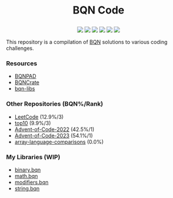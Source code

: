 # <p align="center">BQN Code</p>

<p align="center">
    <a href="https://github.com/codereport/bqn-code/issues" alt="contributions welcome">
        <img src="https://img.shields.io/badge/contributions-welcome-brightgreen.svg?style=flat" /></a>
    <a href="https://lbesson.mit-license.org/" alt="MIT license">
        <img src="https://img.shields.io/badge/License-MIT-blue.svg" /></a>        
    <a href="mlochbaum.github.io/BQN">
        <img src="https://img.shields.io/badge/BQN-1.0-ff69b4.svg"/></a>
    <a href="https://github.com/codereport?tab=followers" alt="GitHub followers">
        <img src="https://img.shields.io/github/followers/codereport.svg?style=social&label=Follow" /></a>
    <a href="https://GitHub.com/codereport/bqn-code/stargazers/" alt="GitHub stars">
        <img src="https://img.shields.io/github/stars/codereport/bqn-code.svg?style=social&label=Star" /></a>
    <a href="https://twitter.com/code_report" alt="Twitter">
        <img src="https://img.shields.io/twitter/follow/code_report.svg?style=social&label=@code_report" /></a>
</p>

This repository is a compilation of [BQN](mlochbaum.github.io/BQN) solutions to various coding challenges.

### Resources

* [BQNPAD](https://bqnpad.mechanize.systems/)
* [BQNCrate](https://mlochbaum.github.io/bqncrate/)
* [bqn-libs](https://github.com/mlochbaum/bqn-libs)

### Other Repositories (BQN%/Rank)

* [LeetCode](https://github.com/codereport/LeetCode) (12.9%/3)
* [top10](https://github.com/codereport/top10) (9.9%/3)
* [Advent-of-Code-2022](https://github.com/codereport/Advent-of-Code-2022) (42.5%/1)
* [Advent-of-Code-2023](https://github.com/codereport/Advent-of-Code-2023) (54.1%/1)
* [array-language-comparisons](https://github.com/codereport/array-language-comparisons) (0.0%)

### My Libraries (WIP)

* [binary.bqn](https://github.com/codereport/bqn-code/blob/main/lib/binary.bqn)
* [math.bqn](https://github.com/codereport/bqn-code/blob/main/lib/math.bqn)
* [modifiers.bqn](https://github.com/codereport/bqn-code/blob/main/lib/modifiers.bqn)
* [string.bqn](https://github.com/codereport/bqn-code/blob/main/lib/string.bqn)
